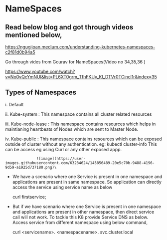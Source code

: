# NameSpaces

## Read below blog and got through videos mentioned below,

https://ngugijoan.medium.com/understanding-kubernetes-namespaces-c2f81d0b94a5

Go through vides from Gourav for NameSpaces(Video no 34,35,36 )

https://www.youtube.com/watch?v=No0vQcYmNUI&list=PL6XT0grm_TfhFKUv_KI_DTVr0TCincl1r&index=35

## Types of Namespaces

i. Default

ii. Kube-system : This namespace contains all cluster related resources

iii. Kube-node-lease : This namespace contains resources which helps in maintianing heartbeats of Nodes which are sent to Master Node.

iv. Kube-public : This namespace contains resources which can be exposed outside of cluster without any authentication. eg: kubectl cluster-info
                  This can be access eg using Curl or any other exposed appp.
                  
                  ![image](https://user-images.githubusercontent.com/63234624/145856489-20e5c70b-9488-4196-9d59-a1925d737180.png)\
                  



* We have a scenario where one Service is present in one namespace and applications are present in same namespace.
  So application can directly access the service using service name as below

    curl firstservice;

* But if we have  scenario where one Service is present in one namespace and applications are present in other namespace, then
  direct service call will not work. 
  To tackle this K8 provide Service DNS as below. Access service from different namespace using below command,

   curl <<servicename>servicename>. <<namespacename>namespacename>. svc.cluster.local
